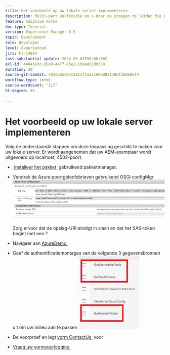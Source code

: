 ```yaml
---
title: Het voorbeeld op uw lokale server implementeren
description: Multi-part zelfstudie om u door de stappen te leiden die betrokken zijn bij het opvragen van formulierverzendingen die zijn opgeslagen in Azure Portal
feature: Adaptive Forms
doc-type: Tutorial
version: Experience Manager 6.5
topic: Development
role: Developer
level: Experienced
jira: kt-14884
last-substantial-update: 2024-03-03T00:00:00Z
exl-id: 44841a3c-85e0-447f-85e2-169a451d9c68
duration: 20
source-git-commit: 48433a5367c281cf5a1c106b08a1306f1b0e8ef4
workflow-type: tm+mt
source-wordcount: '117'
ht-degree: 0%

---
```


# Het voorbeeld op uw lokale server implementeren

Volg de onderstaande stappen om deze toepassing geschikt te maken voor uw lokale server. Er wordt aangenomen dat uw AEM-exemplaar wordt uitgevoerd op localhost, 4502-poort.

* [&#x200B; installeer het pakket &#x200B;](assets/azuredemo.all-1.0.0-SNAPSHOT.zip) gebruikend pakketmanager.

* Verstrek de Azure poortgeloofsbrieven gebruikend OSGi configMgr
  ![&#x200B; azure-portaal &#x200B;](assets/azure-portal-config.png)
Zorg ervoor dat de opslag-URI eindigt in slash en dat het SAS-token begint met een ?
* Navigeer aan [&#x200B; AzureDemo &#x200B;](http://localhost:4502/libs/fd/fdm/gui/components/admin/fdmcloudservice/fdm.html/conf/azuredemo)

* Geef de authentificatiemontages van de volgende 3 gegevensbronnen uit om uw milieu aan te passen
  ![&#x200B; gegevens-bronnen &#x200B;](assets/fdm-data-sources.png)

* De voorproef en legt [&#x200B; vorm ContactUs &#x200B;](http://localhost:4502/content/dam/formsanddocuments/azureportal/contactus/jcr:content?wcmmode=disabled) voor

* [&#x200B; Vraag uw vormvoorlegging &#x200B;](http://localhost:4502/content/dam/formsanddocuments/azureportal/queryformsubmissions/jcr:content?wcmmode=disabled)
